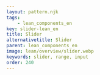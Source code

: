 ```yaml
---
layout: pattern.njk
tags: 
    - lean_components_en
key: slider-lean_en
title: Slider
alternativetitle: Slider
parent: lean_components_en
image: lean/overview/slider.webp
keywords: slider, range, input
order: 240
---
```

